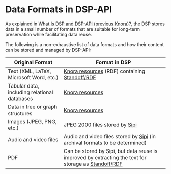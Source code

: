 <!---
Copyright © 2015-2021 the contributors (see Contributors.md).

This file is part of DSP — DaSCH Service Platform.

DSP is free software: you can redistribute it and/or modify
it under the terms of the GNU Affero General Public License as published
by the Free Software Foundation, either version 3 of the License, or
(at your option) any later version.

DSP is distributed in the hope that it will be useful,
but WITHOUT ANY WARRANTY; without even the implied warranty of
MERCHANTABILITY or FITNESS FOR A PARTICULAR PURPOSE.  See the
GNU Affero General Public License for more details.

You should have received a copy of the GNU Affero General Public
License along with DSP. If not, see <http://www.gnu.org/licenses/>.
-->

# Data Formats in DSP-API

As explained in [What Is DSP and DSP-API (previous Knora)?](what-is-knora.md), the DSP stores data
in a small number of formats that are suitable for long-term preservation while
facilitating data reuse.

The following is a non-exhaustive list of data formats and how their content
can be stored and managed by DSP-API:

| Original Format                              | Format in DSP                                                                                                              |
|----------------------------------------------|------------------------------------------------------------------------------------------------------------------------------|
| Text (XML, LaTeX, Microsoft Word, etc.)      | [Knora resources](../03-apis/api-v2/editing-resources.md) (RDF) containing [Standoff/RDF](standoff-rdf.md)            |
| Tabular data, including relational databases | [Knora resources](../03-apis/api-v2/editing-resources.md)                                                                  |
| Data in tree or graph structures             | [Knora resources](../03-apis/api-v2/editing-resources.md)                                                                  |
| Images (JPEG, PNG, etc.)                     | JPEG 2000 files stored by [Sipi](https://github.com/dhlab-basel/Sipi)                                                        |
| Audio and video files                        | Audio and video files stored by [Sipi](https://github.com/dhlab-basel/Sipi) (in archival formats to be determined)           |
| PDF                                          | Can be stored by Sipi, but data reuse is improved by extracting the text for storage as [Standoff/RDF](standoff-rdf.md) |
